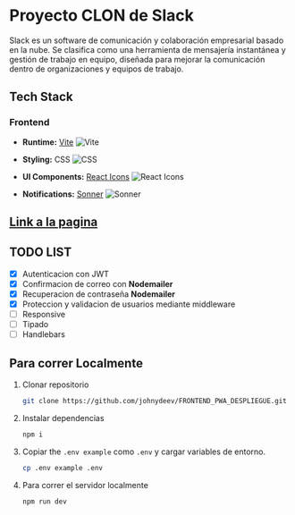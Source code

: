 # Proyecto CLON de Slack

Slack es un software de comunicación y colaboración empresarial basado en la nube. Se clasifica como una herramienta de mensajería instantánea y gestión de trabajo en equipo, diseñada para mejorar la comunicación dentro de organizaciones y equipos de trabajo.

## Tech Stack

### Frontend

- **Runtime:** [Vite](https://vitejs.dev/) ![Vite](https://img.shields.io/badge/-Vite-purple?style=flat-square&logo=vite&logoColor=white)  

- **Styling:** CSS ![CSS](https://img.shields.io/badge/-CSS-blue?style=flat-square&logo=css3&logoColor=white)  

- **UI Components:** [React Icons](https://react-icons.github.io/react-icons/)  ![React Icons](https://img.shields.io/badge/-React%20Icons-blue?style=flat-square&logo=react&logoColor=white)  

- **Notifications:** [Sonner](https://sonner.emilkowal.ski/)  ![Sonner](https://img.shields.io/badge/-Sonner-yellow?style=flat-square&logo=javascript&logoColor=white)
  
## [Link a la pagina](https://frontend-pwa-despliegue.vercel.app)

## TODO LIST

- [x] Autenticacion con JWT
- [x] Confirmacion de correo con **Nodemailer**
- [x] Recuperacion de contraseña **Nodemailer**
- [x] Proteccion y validacion de usuarios mediante middleware
- [ ] Responsive
- [ ] Tipado
- [ ] Handlebars

## Para correr Localmente

1. Clonar repositorio

   ```bash
   git clone https://github.com/johnydeev/FRONTEND_PWA_DESPLIEGUE.git
   ```

2. Instalar dependencias

   ```bash
   npm i
   ```

3. Copiar the `.env example` como `.env` y cargar variables de entorno.

   ```bash
   cp .env example .env
   ```

4. Para correr el servidor localmente

   ```bash
   npm run dev
   ```
